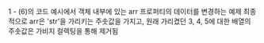 1 - (6)의 코드 예시에서
객체 내부에 있는 arr 프로퍼티의 데이터를 변경하는 예제
최종적으로 arr은 'str'을 가리키는 주솟값을 가지고, 원래 가리켰던 3, 4, 5에 대한 배열의 주솟값은
가비지 컬렉팅을 통해 제거됨
